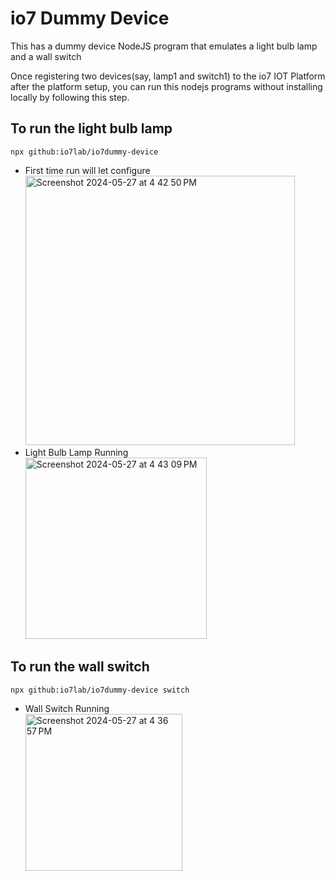 # io7 Dummy Device

This has a dummy device NodeJS program that emulates a light bulb lamp and a wall switch

Once registering two devices(say, lamp1 and switch1) to the io7 IOT Platform after the platform setup, you can run this nodejs programs without installing locally by following this step.


## To run the light bulb lamp

`npx github:io7lab/io7dummy-device`
<ul>
  <li>
    First time run will let configure<br>
    <img width="431" alt="Screenshot 2024-05-27 at 4 42 50 PM" src="https://github.com/io7lab/io7dummy-device/assets/13171662/807d8eff-7b7e-4a6a-aef0-dc382dbb0b8a">
  </li>
  <li>
    Light Bulb Lamp Running<br>
    <img width="290" alt="Screenshot 2024-05-27 at 4 43 09 PM" src="https://github.com/io7lab/io7dummy-device/assets/13171662/f7f690d8-f428-4ac8-b951-4b24ce8f8269">
  </li>
</ul>



## To run the wall switch
`npx github:io7lab/io7dummy-device switch`
<ul>
  <li>
    Wall Switch Running<br>
    <img width="251" alt="Screenshot 2024-05-27 at 4 36 57 PM" src="https://github.com/io7lab/io7dummy-device/assets/13171662/f929a56b-bed3-4103-93c1-6c3deabf4653">    
  </li>
</ul>


